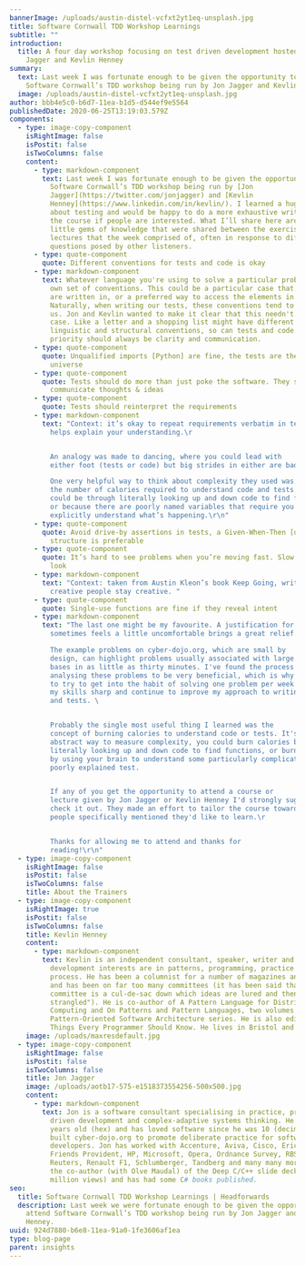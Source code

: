 ```yaml
---
bannerImage: /uploads/austin-distel-vcfxt2yt1eq-unsplash.jpg
title: Software Cornwall TDD Workshop Learnings
subtitle: ""
introduction:
  title: A four day workshop focusing on test driven development hosted by Jon
    Jagger and Kevlin Henney
summary:
  text: Last week I was fortunate enough to be given the opportunity to attend
    Software Cornwall’s TDD workshop being run by Jon Jagger and Kevlin Henney.
  image: /uploads/austin-distel-vcfxt2yt1eq-unsplash.jpg
author: bbb4e5c0-b6d7-11ea-b1d5-d544ef9e5564
publishedDate: 2020-06-25T13:19:03.579Z
components:
  - type: image-copy-component
    isRightImage: false
    isPostit: false
    isTwoColumns: false
    content:
      - type: markdown-component
        text: Last week I was fortunate enough to be given the opportunity to attend
          Software Cornwall’s TDD workshop being run by [Jon
          Jagger](https://twitter.com/jonjagger) and [Kevlin
          Henney](https://www.linkedin.com/in/kevlin/). I learned a huge amount
          about testing and would be happy to do a more exhaustive write-up of
          the course if people are interested. What I’ll share here are some
          little gems of knowledge that were shared between the exercises and
          lectures that the week comprised of, often in response to difficult
          questions posed by other listeners.
      - type: quote-component
        quote: Different conventions for tests and code is okay
      - type: markdown-component
        text: Whatever language you're using to solve a particular problem will have its
          own set of conventions. This could be a particular case that variables
          are written in, or a preferred way to access the elements in an array.
          Naturally, when writing our tests, these conventions tend to follow
          us. Jon and Kevlin wanted to make it clear that this needn't be the
          case. Like a letter and a shopping list might have different
          linguistic and structural conventions, so can tests and code. Your
          priority should always be clarity and communication.
      - type: quote-component
        quote: Unqualified imports [Python] are fine, the tests are the centre of the
          universe
      - type: quote-component
        quote: Tests should do more than just poke the software. They should also
          communicate thoughts & ideas
      - type: quote-component
        quote: Tests should reinterpret the requirements
      - type: markdown-component
        text: "Context: it’s okay to repeat requirements verbatim in tests, because it
          helps explain your understanding.\r


          An analogy was made to dancing, where you could lead with
          either foot (tests or code) but big strides in either are bad.\r

          One very helpful way to think about complexity they used was
          the number of calories required to understand code and tests. This
          could be through literally looking up and down code to find functions,
          or because there are poorly named variables that require you to
          explicitly understand what’s happening.\r\n"
      - type: quote-component
        quote: Avoid drive-by assertions in tests, a Given-When-Then [or equivalent]
          structure is preferable
      - type: quote-component
        quote: It’s hard to see problems when you’re moving fast. Slow down enough to
          look
      - type: markdown-component
        text: "Context: taken from Austin Kleon’s book Keep Going, written to help
          creative people stay creative. "
      - type: quote-component
        quote: Single-use functions are fine if they reveal intent
      - type: markdown-component
        text: "The last one might be my favourite. A justification for something that
          sometimes feels a little uncomfortable brings a great relief. \r

          The example problems on cyber-dojo.org, which are small by
          design, can highlight problems usually associated with large code
          bases in as little as thirty minutes. I've found the process of
          analysing these problems to be very beneficial, which is why I'm going
          to try to get into the habit of solving one problem per week to keep
          my skills sharp and continue to improve my approach to writing code
          and tests. \ 


          Probably the single most useful thing I learned was the
          concept of burning calories to understand code or tests. It's an
          abstract way to measure complexity, you could burn calories by
          literally looking up and down code to find functions, or burn calories
          by using your brain to understand some particularly complicated or
          poorly explained test.


          If any of you get the opportunity to attend a course or
          lecture given by Jon Jagger or Kevlin Henney I'd strongly suggest you
          check it out. They made an effort to tailor the course towards things
          people specifically mentioned they'd like to learn.\r


          Thanks for allowing me to attend and thanks for
          reading!\r\n"
  - type: image-copy-component
    isRightImage: false
    isPostit: false
    isTwoColumns: false
    title: About the Trainers
  - type: image-copy-component
    isRightImage: true
    isPostit: false
    isTwoColumns: false
    title: Kevlin Henney
    content:
      - type: markdown-component
        text: Kevlin is an independent consultant, speaker, writer and trainer. His
          development interests are in patterns, programming, practice and
          process. He has been a columnist for a number of magazines and sites
          and has been on far too many committees (it has been said that "a
          committee is a cul-de-sac down which ideas are lured and then quietly
          strangled"). He is co-author of A Pattern Language for Distributed
          Computing and On Patterns and Pattern Languages, two volumes in the
          Pattern-Oriented Software Architecture series. He is also editor of 97
          Things Every Programmer Should Know. He lives in Bristol and online.
    image: /uploads/maxresdefault.jpg
  - type: image-copy-component
    isRightImage: false
    isPostit: false
    isTwoColumns: false
    title: Jon Jagger
    image: /uploads/aotb17-575-e1518373554256-500x500.jpg
    content:
      - type: markdown-component
        text: Jon is a software consultant specialising in practice, process, test
          driven development and complex-adaptive systems thinking. He's 35
          years old (hex) and has loved software since he was 10 (decimal). He
          built cyber-dojo.org to promote deliberate practice for software
          developers. Jon has worked with Accenture, Aviva, Cisco, Ericsson,
          Friends Provident, HP, Microsoft, Opera, Ordnance Survey, RBS,
          Reuters, Renault F1, Schlumberger, Tandberg and many many more. He's
          the co-author (with Olve Maudal) of the Deep C/C++ slide deck (over 1
          million views) and has had some C# books published.
seo:
  title: Software Cornwall TDD Workshop Learnings | Headforwards
  description: Last week we were fortunate enough to be given the opportunity to
    attend Software Cornwall’s TDD workshop being run by Jon Jagger and Kevlin
    Henney.
uuid: 924d7880-b6e8-11ea-91a0-1fe3606af1ea
type: blog-page
parent: insights
---
```

